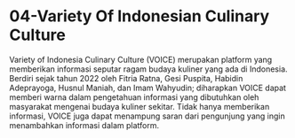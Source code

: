 # 04-Variety Of Indonesian Culinary Culture
Variety of Indonesia Culinary Culture (VOICE) merupakan platform yang memberikan informasi seputar ragam budaya kuliner yang ada di Indonesia. Berdiri sejak tahun 2022 oleh Fitria Ratna, Gesi Puspita, Habidin Adeprayoga, Husnul Maniah, dan Imam Wahyudin; diharapkan VOICE dapat memberi warna dalam pengetahuan informasi yang dibutuhkan oleh masyarakat mengenai budaya kuliner sekitar. Tidak hanya memberikan informasi, VOICE juga dapat menampung saran dari pengunjung yang ingin menambahkan informasi dalam platform.
